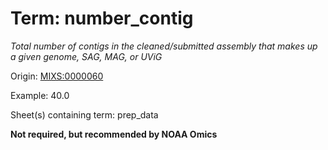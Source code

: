 # Term: number_contig

*Total number of contigs in the cleaned/submitted assembly that makes up a given genome, SAG, MAG, or UViG*

Origin: [MIXS:0000060](https://w3id.org/mixs/0000060)

Example: 40.0

Sheet(s) containing term: prep_data

**Not required, but recommended by NOAA Omics**